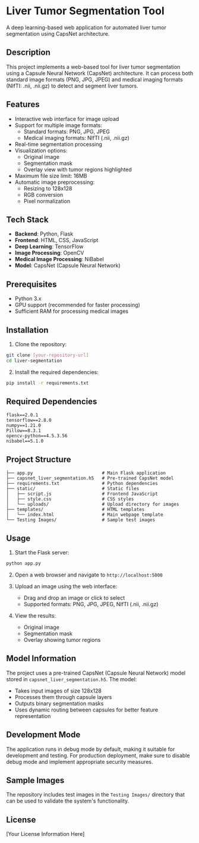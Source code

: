 # Liver Tumor Segmentation Tool

A deep learning-based web application for automated liver tumor segmentation using CapsNet architecture.

## Description

This project implements a web-based tool for liver tumor segmentation using a Capsule Neural Network (CapsNet) architecture. It can process both standard image formats (PNG, JPG, JPEG) and medical imaging formats (NIfTI: .nii, .nii.gz) to detect and segment liver tumors.

## Features

- Interactive web interface for image upload
- Support for multiple image formats:
  - Standard formats: PNG, JPG, JPEG
  - Medical imaging formats: NIfTI (.nii, .nii.gz)
- Real-time segmentation processing
- Visualization options:
  - Original image
  - Segmentation mask
  - Overlay view with tumor regions highlighted
- Maximum file size limit: 16MB
- Automatic image preprocessing:
  - Resizing to 128x128
  - RGB conversion
  - Pixel normalization

## Tech Stack

- **Backend**: Python, Flask
- **Frontend**: HTML, CSS, JavaScript
- **Deep Learning**: TensorFlow
- **Image Processing**: OpenCV
- **Medical Image Processing**: NiBabel
- **Model**: CapsNet (Capsule Neural Network)

## Prerequisites

- Python 3.x
- GPU support (recommended for faster processing)
- Sufficient RAM for processing medical images

## Installation

1. Clone the repository:
```bash
git clone [your-repository-url]
cd liver-segmentation
```

2. Install the required dependencies:
```bash
pip install -r requirements.txt
```

## Required Dependencies

```
flask==2.0.1
tensorflow==2.8.0
numpy==1.21.0
Pillow==8.3.1
opencv-python==4.5.3.56
nibabel==5.1.0
```

## Project Structure

```
├── app.py                          # Main Flask application
├── capsnet_liver_segmentation.h5   # Pre-trained CapsNet model
├── requirements.txt                # Python dependencies
├── static/                         # Static files
│   ├── script.js                   # Frontend JavaScript
│   ├── style.css                   # CSS styles
│   └── uploads/                    # Upload directory for images
├── templates/                      # HTML templates
│   └── index.html                  # Main webpage template
└── Testing Images/                 # Sample test images
```

## Usage

1. Start the Flask server:
```bash
python app.py
```

2. Open a web browser and navigate to `http://localhost:5000`

3. Upload an image using the web interface:
   - Drag and drop an image or click to select
   - Supported formats: PNG, JPG, JPEG, NIfTI (.nii, .nii.gz)

4. View the results:
   - Original image
   - Segmentation mask
   - Overlay showing tumor regions

## Model Information

The project uses a pre-trained CapsNet (Capsule Neural Network) model stored in `capsnet_liver_segmentation.h5`. The model:
- Takes input images of size 128x128
- Processes them through capsule layers
- Outputs binary segmentation masks
- Uses dynamic routing between capsules for better feature representation

## Development Mode

The application runs in debug mode by default, making it suitable for development and testing. For production deployment, make sure to disable debug mode and implement appropriate security measures.

## Sample Images

The repository includes test images in the `Testing Images/` directory that can be used to validate the system's functionality.

## License

[Your License Information Here]
